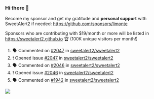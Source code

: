 ### Hi there 👋

Become my sponsor and get my gratitude and **personal support** with SweetAlert2 if needed: https://github.com/sponsors/limonte

Sponsors who are contributing with $19/month or more will be listed in https://sweetalert2.github.io 🏆 (100K unique visitors per month!)

<!--START_SECTION:activity-->
1. 🗣 Commented on [#2047](https://github.com//sweetalert2/sweetalert2/issues/2047) in [sweetalert2/sweetalert2](https://github.com//sweetalert2/sweetalert2)
2. ❗️ Opened issue [#2047](https://github.com//sweetalert2/sweetalert2/issues/2047) in [sweetalert2/sweetalert2](https://github.com//sweetalert2/sweetalert2)
3. 🗣 Commented on [#2046](https://github.com//sweetalert2/sweetalert2/issues/2046) in [sweetalert2/sweetalert2](https://github.com//sweetalert2/sweetalert2)
4. ❗️ Opened issue [#2046](https://github.com//sweetalert2/sweetalert2/issues/2046) in [sweetalert2/sweetalert2](https://github.com//sweetalert2/sweetalert2)
5. 🗣 Commented on [#1942](https://github.com//sweetalert2/sweetalert2/issues/1942) in [sweetalert2/sweetalert2](https://github.com//sweetalert2/sweetalert2)
<!--END_SECTION:activity-->

![](https://github-readme-stats.vercel.app/api?username=limonte&theme=vue&show_icons=true)
